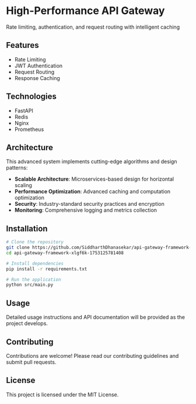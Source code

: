 # High-Performance API Gateway

Rate limiting, authentication, and request routing with intelligent caching

## Features

- Rate Limiting
- JWT Authentication
- Request Routing
- Response Caching

## Technologies

- FastAPI
- Redis
- Nginx
- Prometheus

## Architecture

This advanced system implements cutting-edge algorithms and design patterns:

- **Scalable Architecture**: Microservices-based design for horizontal scaling
- **Performance Optimization**: Advanced caching and computation optimization
- **Security**: Industry-standard security practices and encryption
- **Monitoring**: Comprehensive logging and metrics collection

## Installation

```bash
# Clone the repository
git clone https://github.com/SiddharthDhanasekar/api-gateway-framework-xlgf6k-1753125781408.git
cd api-gateway-framework-xlgf6k-1753125781408

# Install dependencies
pip install -r requirements.txt

# Run the application
python src/main.py
```

## Usage

Detailed usage instructions and API documentation will be provided as the project develops.

## Contributing

Contributions are welcome! Please read our contributing guidelines and submit pull requests.

## License

This project is licensed under the MIT License.
